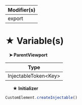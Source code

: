 | Modifier(s)                            |
|----------------------------------------|
| export |

# &#9733; Variable(s)

&nbsp;&nbsp; **&#10148; ParentViewport**

| Type                        |
|-----------------------------|
| InjectableToken&lt;Key&gt; |

&nbsp;&nbsp;&nbsp;&nbsp;&nbsp; **&#9733; Initializer**

```ts
CustomElement.createInjectable()
```